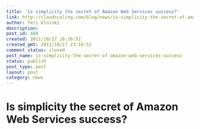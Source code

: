```yaml
---
title: 'Is simplicity the secret of Amazon Web Services success?'
link: http://cloudscaling.com/blog/news/is-simplicity-the-secret-of-amazon-web-services-success/
author: Teri Elniski
description: 
post_id: 468
created: 2011/10/17 16:16:52
created_gmt: 2011/10/17 23:16:52
comment_status: closed
post_name: is-simplicity-the-secret-of-amazon-web-services-success
status: publish
post_type: post
layout: post
category: news
---
```


# Is simplicity the secret of Amazon Web Services success?

